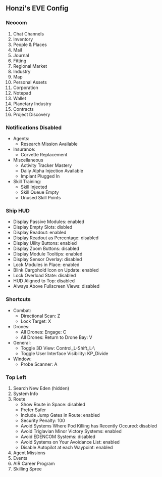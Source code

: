 Honzi's EVE Config
------------------

### Neocom
1. Chat Channels
2. Inventory
3. People & Places
4. Mail
5. Journal
6. Fitting
7. Regional Market
8. Industry
9. Map
10. Personal Assets
11. Corporation
12. Notepad
13. Wallet
14. Planetary Industry
15. Contracts
16. Project Discovery

### Notifications Disabled
* Agents:
  * Research Mission Available
* Insurance:
  * Corvette Replacement
* Miscellaneous
  * Activity Tracker Mastery
  * Daily Alpha Injection Available
  * Implant Plugged In
* Skill Training:
  * Skill Injected
  * Skill Queue Empty
  * Unused Skill Points

### Ship HUD
* Display Passive Modules: enabled
* Display Empty Slots: disbled
* Display Readout: enabled
* Display Readout as Percentage: disabled
* Display Uility Buttons: enabled
* Display Zoom Buttons: disabled
* Display Module Tooltips: enabled
* Display Sensor Overlay: disabled
* Lock Modules in Place: enabled
* Blink Cargohold Icon on Update: enabled
* Lock Overload State: disabled
* HUD Aligned to Top: disabled
* Always Above Fullscreen Views: disabled

### Shortcuts
* Combat:
  * Directional Scan: Z
  * Lock Target: X
* Drones:
  * All Drones: Engage: C
  * All Drones: Return to Drone Bay: V
* General:
  * Toggle 3D View: Control_L-Shift_L-\
  * Toggle User Interface Visibility: KP_Divide
* Window:
  * Probe Scanner: A

### Top Left
1. Search New Eden (hidden)
2. System Info
3. Route
    * Show Route in Space: disabled
    * Prefer Safer
    * Include Jump Gates in Route: enabled
    * Security Penalty: 100
    * Avoid Systems Where Pod Killing has Recently Occured: disabled
    * Avoid Triglavian Minor Victory Systems: enabled
    * Avoid EDENCOM Systems: disabled
    * Avoid Systems on Your Avoidance List: enabled
    * Disable Autopilot at each Waypoint: enabled
4. Agent Missions
5. Events
6. AIR Career Program
7. Skilling Spree
